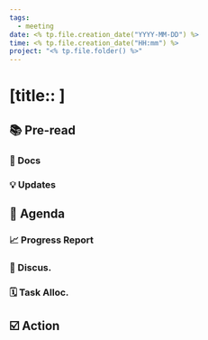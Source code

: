 ```yaml
---
tags: 
  - meeting
date: <% tp.file.creation_date("YYYY-MM-DD") %>
time: <% tp.file.creation_date("HH:mm") %>
project: "<% tp.file.folder() %>"
---
```


# [title:: ]

## 📚 Pre-read

### 📄 Docs

### 💡 Updates

## 📣 Agenda

### 📈 Progress Report

### 💬 Discus.

### 🗓️ Task Alloc.

## ☑️ Action

